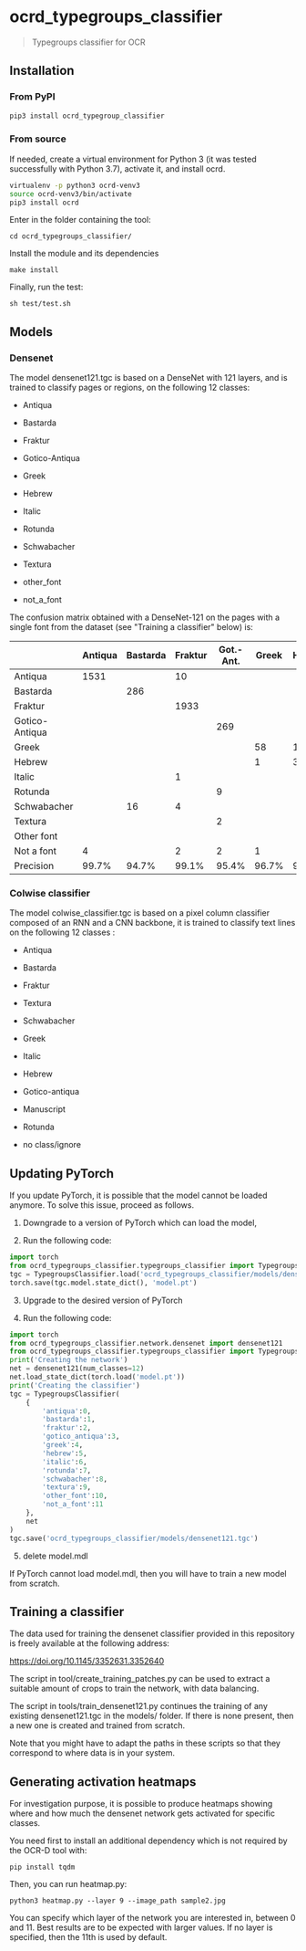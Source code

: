 # ocrd_typegroups_classifier

> Typegroups classifier for OCR

## Installation

### From PyPI

```sh
pip3 install ocrd_typegroup_classifier
```

### From source

If needed, create a virtual environment for Python 3 (it was tested
successfully with Python 3.7), activate it, and install ocrd.

```sh
virtualenv -p python3 ocrd-venv3
source ocrd-venv3/bin/activate
pip3 install ocrd
```

Enter in the folder containing the tool:

```
cd ocrd_typegroups_classifier/
```

Install the module and its dependencies

```
make install
```

Finally, run the test:

```
sh test/test.sh
```

## Models

### Densenet
The model densenet121.tgc is based on a DenseNet with 121 layers, and
is trained to classify pages or regions, on the following 12 classes:

- Antiqua

- Bastarda

- Fraktur

- Gotico-Antiqua

- Greek

- Hebrew

- Italic

- Rotunda

- Schwabacher

- Textura

- other_font

- not_a_font

The confusion matrix obtained with a DenseNet-121 on the pages with a single font from the dataset (see "Training a classifier" below) is:

|                | Antiqua | Bastarda | Fraktur | Got.-Ant. | Greek | Hebrew | Italic | Rotunda | Schwabacher | Textura | Other font | Not a font | Recall |
|----------------|---------|----------|---------|-----------|-------|--------|--------|---------|-------------|---------|------------|------------|--------|
| Antiqua        | 1531    |          | 10      |           |       |        | 5      | 2       |             |         |            | 5          | 98.6%  |
| Bastarda       |         | 286      |         |           |       |        |        | 6       | 10          | 1       |            |            | 94.4   |
| Fraktur        |         |          | 1933    |           |       |        |        | 1       | 5           | 1       |            | 2          | 99.5%  |
| Gotico-Antiqua |         |          |         | 269       |       |        |        |         |             | 1       |            |            | 99.6   |
| Greek          |         |          |         |           | 58    | 1      |        |         |             |         | 1          |            | 96.7%  |
| Hebrew         |         |          |         |           | 1     | 326    |        |         |             |         |            |            | 99.7%  |
| Italic         |         |          | 1       |           |       |        | 187    |         |             |         |            |            | 99.5%  |
| Rotunda        |         |          |         | 9         |       |        |        | 1495    | 5           | 11      |            | 1          | 98.3%  |
| Schwabacher    |         | 16       | 4       |           |       |        |        | 2       | 452         |         |            |            | 95.4%  |
| Textura        |         |          |         | 2         |       |        |        |         |             | 371     |            | 1          | 99.2%  |
| Other font     |         |          |         |           |       |        |        |         |             |         | 288        | 15         | 94.1%  |
| Not a font     | 4       |          | 2       | 2         | 1     |        | 5      | 1       | 7           |         | 4          | 2331       | 98.9%  |
| Precision      | 99.7%   | 94.7%    | 99.1%   | 95.4%     | 96.7% | 99.4%  | 94.9%  | 99.1%   | 94.2%       | 96.4%   | 98.3%      | 99.0%      |        |

### Colwise classifier
The model colwise_classifier.tgc is based on a pixel column 
classifier composed of an RNN and a CNN backbone, it is 
trained to classify text lines on the following 12 classes :

- Antiqua

- Bastarda

- Fraktur

- Textura

- Schwabacher

- Greek

- Italic

- Hebrew

- Gotico-antiqua

- Manuscript

- Rotunda

- no class/ignore

## Updating PyTorch
If you update PyTorch, it is possible that the model cannot be loaded
anymore. To solve this issue, proceed as follows.

1) Downgrade to a version of PyTorch which can load the model,

2) Run the following code:

```python
import torch
from ocrd_typegroups_classifier.typegroups_classifier import TypegroupsClassifier
tgc = TypegroupsClassifier.load('ocrd_typegroups_classifier/models/densenet121.tgc')
torch.save(tgc.model.state_dict(), 'model.pt')
```

3) Upgrade to the desired version of PyTorch

4) Run the following code:

```python
import torch
from ocrd_typegroups_classifier.network.densenet import densenet121
from ocrd_typegroups_classifier.typegroups_classifier import TypegroupsClassifier
print('Creating the network')
net = densenet121(num_classes=12)
net.load_state_dict(torch.load('model.pt'))
print('Creating the classifier')
tgc = TypegroupsClassifier(
    {
        'antiqua':0,
        'bastarda':1,
        'fraktur':2,
        'gotico_antiqua':3,
        'greek':4,
        'hebrew':5,
        'italic':6,
        'rotunda':7,
        'schwabacher':8,
        'textura':9,
        'other_font':10,
        'not_a_font':11
    },
    net
)
tgc.save('ocrd_typegroups_classifier/models/densenet121.tgc')
```

5) delete model.mdl

If PyTorch cannot load model.mdl, then you will have to train a new
model from scratch.


## Training a classifier

The data used for training the densenet classifier provided in this 
repository is freely available at the following address:

https://doi.org/10.1145/3352631.3352640

The script in tool/create_training_patches.py can be used to extract
a suitable amount of crops to train the network, with data balancing.

The script in tools/train_densenet121.py continues the training of
any existing densenet121.tgc in the models/ folder. If there is none
present, then a new one is created and trained from scratch.

Note that you might have to adapt the paths in these scripts so that
they correspond to where data is in your system.


## Generating activation heatmaps

For investigation purpose, it is possible to produce heatmaps showing
where and how much the densenet network gets activated for specific classes.

You need first to install an additional dependency which is not required
by the OCR-D tool with:

```
pip install tqdm
```

Then, you can run heatmap.py:

```
python3 heatmap.py --layer 9 --image_path sample2.jpg
```

You can specify which layer of the network you are interested in,
between 0 and 11. Best results are to be expected with larger values.
If no layer is specified, then the 11th is used by default.
